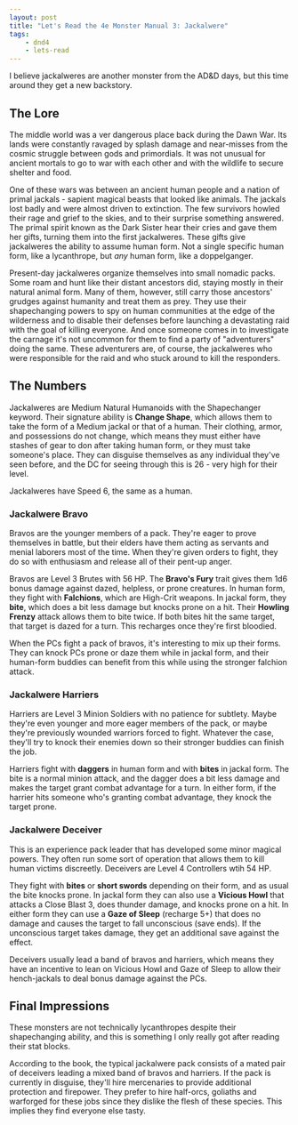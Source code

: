 ```yaml
---
layout: post
title: "Let's Read the 4e Monster Manual 3: Jackalwere"
tags:
    - dnd4
    - lets-read
---
```


I believe jackalweres are another monster from the AD&D days, but this time
around they get a new backstory.

## The Lore

The middle world was a ver dangerous place back during the Dawn War. Its lands
were constantly ravaged by splash damage and near-misses from the cosmic
struggle between gods and primordials. It was not unusual for ancient mortals to
go to war with each other and with the wildlife to secure shelter and food.

One of these wars was between an ancient human people and a nation of primal
jackals - sapient magical beasts that looked like animals. The jackals lost
badly and were almost driven to extinction. The few survivors howled their rage
and grief to the skies, and to their surprise something answered. The primal
spirit known as the Dark Sister hear their cries and gave them her gifts,
turning them into the first jackalweres. These gifts give jackalweres the
ability to assume human form. Not a single specific human form, like a
lycanthrope, but _any_ human form, like a doppelganger.

Present-day jackalweres organize themselves into small nomadic packs. Some roam
and hunt like their distant ancestors did, staying mostly in their natural
animal form. Many of them, however, still carry those ancestors' grudges against
humanity and treat them as prey. They use their shapechanging powers to spy on
human communities at the edge of the wilderness and to disable their defenses
before launching a devastating raid with the goal of killing everyone. And once
someone comes in to investigate the carnage it's not uncommon for them to find a
party of "adventurers" doing the same. These adventurers are, of course, the
jackalweres who were responsible for the raid and who stuck around to kill the
responders.

## The Numbers

Jackalweres are Medium Natural Humanoids with the Shapechanger keyword. Their
signature ability is **Change Shape**, which allows them to take the form of a
Medium jackal or that of a human. Their clothing, armor, and possessions do not
change, which means they must either have stashes of gear to don after taking
human form, or they must take someone's place. They can disguise themselves as
any individual they've seen before, and the DC for seeing through this is 26 -
very high for their level.

Jackalweres have Speed 6, the same as a human.

### Jackalwere Bravo

Bravos are the younger members of a pack. They're eager to prove themselves in
battle, but their elders have them acting as servants and menial laborers most
of the time. When they're given orders to fight, they do so with enthusiasm and
release all of their pent-up anger.

Bravos are Level 3 Brutes with 56 HP. The **Bravo's Fury** trait gives them 1d6
bonus damage against dazed, helpless, or prone creatures. In human form, they
fight with **Falchions**, which are High-Crit weapons. In jackal form, they
**bite**, which does a bit less damage but knocks prone on a hit. Their
**Howling Frenzy** attack allows them to bite twice. If both bites hit the same
target, that target is dazed for a turn. This recharges once they're first
bloodied.

When the PCs fight a pack of bravos, it's interesting to mix up their
forms. They can knock PCs prone or daze them while in jackal form, and their
human-form buddies can benefit from this while using the stronger falchion
attack.

### Jackalwere Harriers

Harriers are Level 3 Minion Soldiers with no patience for subtlety. Maybe
they're even younger and more eager members of the pack, or maybe they're
previously wounded warriors forced to fight. Whatever the case, they'll try to
knock their enemies down so their stronger buddies can finish the job.

Harriers fight with **daggers** in human form and with **bites** in jackal
form. The bite is a normal minion attack, and the dagger does a bit less damage
and makes the target grant combat advantage for a turn. In either form, if the
harrier hits someone who's granting combat advantage, they knock the target
prone.

### Jackalwere Deceiver

This is an experience pack leader that has developed some minor magical
powers. They often run some sort of operation that allows them to kill human
victims discreetly. Deceivers are Level 4 Controllers wtih 54 HP.

They fight with **bites** or **short swords** depending on their form, and as
usual the bite knocks prone. In jackal form they can also use a **Vicious Howl**
that attacks a Close Blast 3, does thunder damage, and knocks prone on a hit. In
either form they can use a **Gaze of Sleep** (recharge 5+) that does no damage
and causes the target to fall unconscious (save ends). If the unconscious target
takes damage, they get an additional save against the effect.

Deceivers usually lead a band of bravos and harriers, which means they have an
incentive to lean on Vicious Howl and Gaze of Sleep to allow their hench-jackals
to deal bonus damage against the PCs.

## Final Impressions

These monsters are not technically lycanthropes despite their shapechanging
ability, and this is something I only really got after reading their stat
blocks.

According to the book, the typical jackalwere pack consists of a mated pair of
deceivers leading a mixed band of bravos and harriers. If the pack is currently
in disguise, they'll hire mercenaries to provide additional protection and
firepower. They prefer to hire half-orcs, goliaths and warforged for these jobs
since they dislike the flesh of these species. This implies they find everyone
else tasty.
